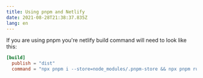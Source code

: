 ```yaml
---
title: Using pnpm and Netlify
date: 2021-08-28T21:38:37.835Z
lang: en
---
```

If you are using pnpm you're netlify build command will need to look like this:

```toml
[build]
  publish = "dist"
  command = "npx pnpm i --store=node_modules/.pnpm-store && npx pnpm run build"
```
